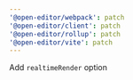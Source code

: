 ```yaml
---
'@open-editor/webpack': patch
'@open-editor/client': patch
'@open-editor/rollup': patch
'@open-editor/vite': patch
---
```


Add `realtimeRender` option
